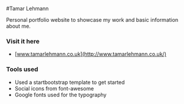 #Tamar Lehmann

Personal portfolio website to showcase my work and basic information about me.

### Visit it here

* [www.tamarlehmann.co.uk](http://www.tamarlehmann.co.uk/)

### Tools used

* Used a startbootstrap template to get started
* Social icons from font-awesome
* Google fonts used for the typography
